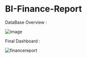 # BI-Finance-Report
DataBase Overview :

![image](https://github.com/user-attachments/assets/00d9f5ae-ffa1-473f-affc-c36b37e5d5cb)

Final Dashboard :

![financereport](https://github.com/user-attachments/assets/46915758-a87b-4da5-9cd9-d6578d9843b0)
